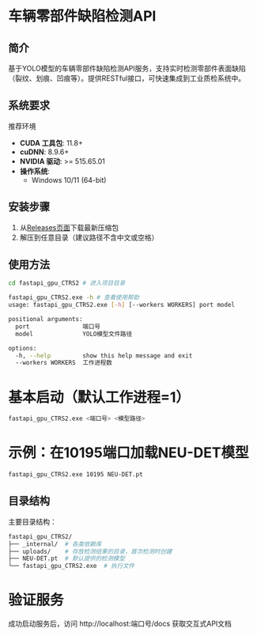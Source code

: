 # 车辆零部件缺陷检测API

## 简介
基于YOLO模型的车辆零部件缺陷检测API服务，支持实时检测零部件表面缺陷（裂纹、划痕、凹痕等）。提供RESTful接口，可快速集成到工业质检系统中。

## 系统要求
推荐环境
- **CUDA 工具包**: 11.8+
- **cuDNN**: 8.9.6+ 
- **NVIDIA 驱动**: >= 515.65.01
- **操作系统**: 
  - Windows 10/11 (64-bit)

## 安装步骤
1. 从[Releases页面](https://github.com/gitlid/Vehicle-component-defect-detection-API/releases)下载最新压缩包
2. 解压到任意目录（建议路径不含中文或空格）


## 使用方法
```bash
cd fastapi_gpu_CTRS2 # 进入项目目录

fastapi_gpu_CTRS2.exe -h # 查看使用帮助
usage: fastapi_gpu_CTRS2.exe [-h] [--workers WORKERS] port model

positional arguments:
  port               端口号
  model              YOLO模型文件路径

options:
  -h, --help         show this help message and exit
  --workers WORKERS  工作进程数
```
# 基本启动（默认工作进程=1）
```bash
fastapi_gpu_CTRS2.exe <端口号> <模型路径>
```
# 示例：在10195端口加载NEU-DET模型
```bash
fastapi_gpu_CTRS2.exe 10195 NEU-DET.pt
```

## 目录结构
主要目录结构：
```bash
fastapi_gpu_CTRS2/
├── _internal/  # 各类依赖库
├── uploads/    # 存放检测结果的目录，首次检测时创建
├── NEU-DET.pt  # 默认提供的检测模型
└── fastapi_gpu_CTRS2.exe  # 执行文件
```

# 验证服务
成功启动服务后，访问 http://localhost:端口号/docs 获取交互式API文档

